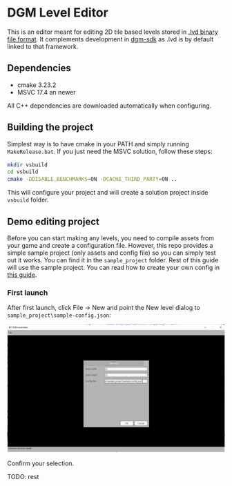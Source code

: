 # DGM Level Editor

This is an editor meant for editing 2D tile based levels stored in [.lvd binary file format](https://github.com/nerudaj/dsh/tree/master/Libraries/LevelD). It complements development in [dgm-sdk](https://github.com/nerudaj/dgm-sdk) as .lvd is by default linked to that framework.

## Dependencies

 * cmake 3.23.2
 * MSVC 17.4 an newer

All C++ dependencies are downloaded automatically when configuring.

## Building the project

Simplest way is to have cmake in your PATH and simply running `MakeRelease.bat`. If you just need the MSVC solution, follow these steps:

```sh
mkdir vsbuild
cd vsbuild
cmake -DDISABLE_BENCHMARKS=ON -DCACHE_THIRD_PARTY=ON ..
```

This will configure your project and will create a solution project inside `vsbuild` folder.

## Demo editing project

Before you can start making any levels, you need to compile assets from your game and create a configuration file. However, this repo provides a simple sample project (only assets and config file) so you can simply test out it works. You can find it in the `sample_project` folder. Rest of this guide will use the sample project. You can read how to create your own config in [this guide]().

### First launch

After first launch, click File -> New and point the New level dialog to `sample_project\sample-config.json`:

![](docs/images/01_new_level.png)

Confirm your selection.

TODO: rest